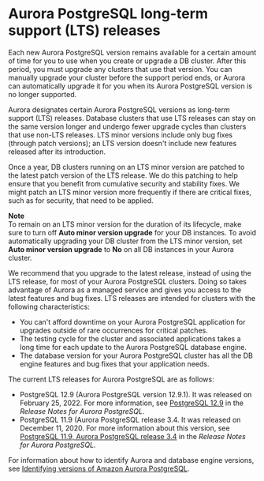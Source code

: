 # Aurora PostgreSQL long\-term support \(LTS\) releases<a name="AuroraPostgreSQL.Updates.LTS"></a>

 Each new Aurora PostgreSQL version remains available for a certain amount of time for you to use when you create or upgrade a DB cluster\. After this period, you must upgrade any clusters that use that version\. You can manually upgrade your cluster before the support period ends, or Aurora can automatically upgrade it for you when its Aurora PostgreSQL version is no longer supported\. 

 Aurora designates certain Aurora PostgreSQL versions as long\-term support \(LTS\) releases\. Database clusters that use LTS releases can stay on the same version longer and undergo fewer upgrade cycles than clusters that use non\-LTS releases\. LTS minor versions include only bug fixes \(through patch versions\); an LTS version doesn't include new features released after its introduction\. 

 Once a year, DB clusters running on an LTS minor version are patched to the latest patch version of the LTS release\. We do this patching to help ensure that you benefit from cumulative security and stability fixes\. We might patch an LTS minor version more frequently if there are critical fixes, such as for security, that need to be applied\. 

**Note**  
To remain on an LTS minor version for the duration of its lifecycle, make sure to turn off **Auto minor version upgrade** for your DB instances\. To avoid automatically upgrading your DB cluster from the LTS minor version, set **Auto minor version upgrade** to **No** on all DB instances in your Aurora cluster\. 

 We recommend that you upgrade to the latest release, instead of using the LTS release, for most of your Aurora PostgreSQL clusters\. Doing so takes advantage of Aurora as a managed service and gives you access to the latest features and bug fixes\. LTS releases are intended for clusters with the following characteristics: 
+  You can't afford downtime on your Aurora PostgreSQL application for upgrades outside of rare occurrences for critical patches\. 
+  The testing cycle for the cluster and associated applications takes a long time for each update to the Aurora PostgreSQL database engine\. 
+  The database version for your Aurora PostgreSQL cluster has all the DB engine features and bug fixes that your application needs\. 

 The current LTS releases for Aurora PostgreSQL are as follows: 
+ PostgreSQL 12\.9 \(Aurora PostgreSQL version 12\.9\.1\)\. It was released on February 25, 2022\. For more information, see [ PostgreSQL 12\.9](https://docs.aws.amazon.com/AmazonRDS/latest/AuroraPostgreSQLReleaseNotes/AuroraPostgreSQL.Updates.html#AuroraPostgreSQL.Updates.20180305.129) in the *Release Notes for Aurora PostgreSQL*\. 
+ PostgreSQL 11\.9 \(Aurora PostgreSQL release 3\.4\. It was released on December 11, 2020\. For more information about this version, see [ PostgreSQL 11\.9, Aurora PostgreSQL release 3\.4](https://docs.aws.amazon.com/AmazonRDS/latest/AuroraPostgreSQLReleaseNotes/AuroraPostgreSQL.Updates.html#AuroraPostgreSQL.Updates.20180305.34) in the *Release Notes for Aurora PostgreSQL*\.

For information about how to identify Aurora and database engine versions, see [Identifying versions of Amazon Aurora PostgreSQL](AuroraPostgreSQL.Updates.Versions.md)\.